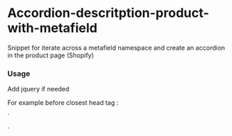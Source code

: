 # Accordion-descritption-product-with-metafield
Snippet for iterate across a metafield namespace and create an accordion in the product page (Shopify)

### Usage

Add jquery if needed

For example before closest head tag :

`<script src="https://ajax.googleapis.com/ajax/libs/jquery/3.3.1/jquery.min.js"></script> 
</head>
`




